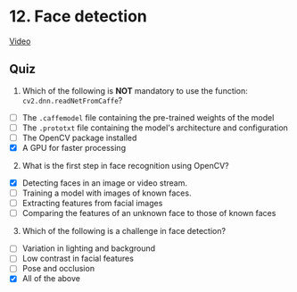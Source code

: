 # 12. Face detection
[Video](https://www.youtube.com/watch?v=KcRzLXl0pk4)<br>
## Quiz
1. Which of the following is **NOT** mandatory to use the function: `cv2.dnn.readNetFromCaffe`?
- [ ] The `.caffemodel` file containing the pre-trained weights of the model
- [ ] The `.prototxt` file containing the model's architecture and configuration
- [ ] The OpenCV package installed
- [x] A GPU for faster processing 

2. What is the first step in face recognition using OpenCV?
- [x] Detecting faces in an image or video stream.
- [ ] Training a model with images of known faces.
- [ ] Extracting features from facial images
- [ ] Comparing the features of an unknown face to those of known faces

3. Which of the following is a challenge in face detection?
- [ ] Variation in lighting and background
- [ ] Low contrast in facial features
- [ ] Pose and occlusion
- [x] All of the above 